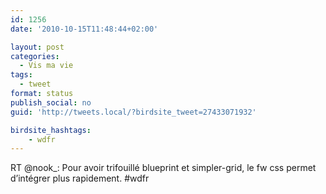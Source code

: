 ```yaml
---
id: 1256
date: '2010-10-15T11:48:44+02:00'

layout: post
categories:
  - Vis ma vie
tags:
  - tweet
format: status
publish_social: no
guid: 'http://tweets.local/?birdsite_tweet=27433071932'

birdsite_hashtags:
    - wdfr
---
```


RT @nook\_: Pour avoir trifouillé blueprint et simpler-grid, le fw css permet d’intégrer plus rapidement. #wdfr